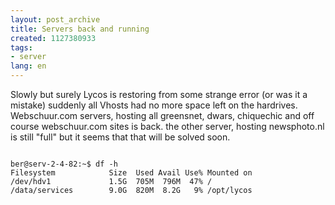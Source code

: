 ```yaml
---
layout: post_archive
title: Servers back and running
created: 1127380933
tags:
- server
lang: en
---
```

Slowly but surely Lycos is restoring from some strange error (or was it a mistake) 
suddenly all Vhosts had no more space left on the hardrives. 
Webschuur.com servers, hosting all greensnet, dwars, chiquechic and off course webschuur.com sites is back. the other server, hosting newsphoto.nl is still "full" but it seems that that will be solved soon. 

<code>
ber@serv-2-4-82:~$ df -h
Filesystem            Size  Used Avail Use% Mounted on
/dev/hdv1             1.5G  705M  796M  47% /
/data/services        9.0G  820M  8.2G   9% /opt/lycos
<code>
